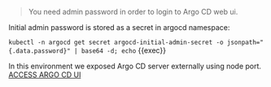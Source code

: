 > You need admin password in order to login to Argo CD web ui.

Initial admin password is stored as a secret in argocd namespace:

`kubectl -n argocd get secret argocd-initial-admin-secret -o jsonpath="{.data.password}" | base64 -d; echo` {{exec}}

In this environment we exposed Argo CD server externally using node port.
[ACCESS ARGO CD UI]({{TRAFFIC_HOST1_32073}})
